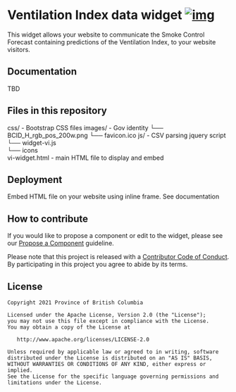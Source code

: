 # Ventilation Index data widget [![img](https://img.shields.io/badge/Lifecycle-Maturing-007EC6)](https://github.com/bcgov/repomountie/blob/master/doc/lifecycle-badges.md)
This widget allows your website to communicate the Smoke Control Forecast containing predictions of the Ventilation Index, to your website visitors.

## Documentation

TBD

## Files in this repository

css/            - Bootstrap CSS files
images/         - Gov identity
└── BCID_H_rgb_pos_200w.png
└── favicon.ico
js/             - CSV parsing jquery script
└── widget-vi.js        
└── icons         
vi-widget.html  - main HTML file to display and embed



## Deployment 

Embed HTML file on your website using inline frame. See documentation 

## How to contribute

If you would like to propose a component or edit to the widget, please see our [Propose a Component](.github/ISSUE_TEMPLATE/propose-a-new-component.md) guideline.

Please note that this project is released with a [Contributor Code of Conduct](CODE_OF_CONDUCT.md). 
By participating in this project you agree to abide by its terms.

## License

    Copyright 2021 Province of British Columbia

    Licensed under the Apache License, Version 2.0 (the "License");
    you may not use this file except in compliance with the License.
    You may obtain a copy of the License at

       http://www.apache.org/licenses/LICENSE-2.0

    Unless required by applicable law or agreed to in writing, software
    distributed under the License is distributed on an "AS IS" BASIS,
    WITHOUT WARRANTIES OR CONDITIONS OF ANY KIND, either express or implied.
    See the License for the specific language governing permissions and
    limitations under the License.
